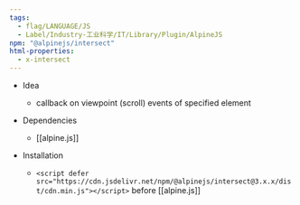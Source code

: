 ```yaml
---
tags:
  - flag/LANGUAGE/JS
  - Label/Industry-工业科学/IT/Library/Plugin/AlpineJS
npm: "@alpinejs/intersect"
html-properties:
  - x-intersect
---
```


- Idea
    - callback on viewpoint (scroll) events of specified element

- Dependencies
    - [[alpine.js]]

- Installation
    - `<script defer src="https://cdn.jsdelivr.net/npm/@alpinejs/intersect@3.x.x/dist/cdn.min.js"></script>` before [[alpine.js]]

